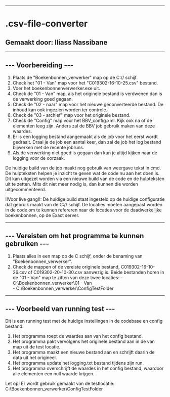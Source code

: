 ------------------------------------------------------------------------------------

# .csv-file-converter

Gemaakt door: Iliass Nassibane
-----------------------------------------------------------------------------------

-----------------------------------------------------------------------------------
--- Voorbereiding ---
-----------------------------------------------------------------------------------

1. Plaats de "Boekenbonnen_verwerker" map op de C:// schijf.
2. Check het "01 - Van" map voor het "C019302-16-10-25.csv" bestand.
3. Voer het boekenbonnenverwerker.exe uit.
4. Check de "01 - Van" map, als het originele bestand is verdwenen dan is de verwerking goed gegaan.
5. Check de "02 - naar" map voor het nieuwe geconverteerde bestand. De inhoud kan ook ingezien worden ter controle. 
6. Check de "03 - archief" map voor het originele bestand.
7. Check de "Config" map voor het BBV_config.xml. Kijk ook na of de elementen leeg zijn. Anders zal de BBV job 
gebruik maken van deze waardes.
8. Er is een logging bestand aangemaakt als de job voor het eerst wordt gedraait. Draai je de 
job een aantal keer, dan zal de job het log bestand bijwerken met de recente jobruns.
9. Als de verwerking niet goed is gegaan dan kun je altijd kijken naar de logging voor de oorzaak.

De huidige build van de job maakt nog gebruik van weergave tekst in cmd. De hulpteksten helpen je inzicht te geven wat 
de code nu aan het doen is. Dit kan uitgezet worden via een nieuwe build van de code en de hulpteksten uit te zetten.
Mits dit niet meer nodig is, dan kunnen die worden uitgecommenteerd. 

!!Voor live gang!!:
De huidige build staat ingesteld op de huidige configuratie dat gebruik maakt van de C:// schijf. De locaties moeten aangepast worden 
in de code om te kunnen refereren naar de locaties voor de daadwerkelijke boekenbonnen, op de Exact server.

-----------------------------------------------------------------------------------
--- Vereisten om het programma te kunnen gebruiken ---
-----------------------------------------------------------------------------------

1. Plaats alles in een map op de C schijf, onder de benaming van "Boekenbonnen_verwerker".
2. Check de mappen of de vereiste originele bestand, C019302-16-10-26.csv of C019302-20-10-30.csv aanwezig is. Beide
bestanden horen in de "01 - Van" map te zitten van deze twee locaties:
		-	C:\Boekenbonnen_verwerker\01 - Van\
		-	C:\Boekenbonnen_verwerker\ConfigTestFolder

-----------------------------------------------------------------------------------
--- Voorbeeld van running test ---
-----------------------------------------------------------------------------------

Dit is een running test met de huidige instellingen in de codebase en config bestand:

1. Het programma roept de waardes aan van het config bestand.
2. Het programma pakt vervolgens het originele bestand aan in de van map uit de test locatie.
3. Het programma maakt een nieuwe bestand aan en schrijft daarin de data uit het origineel.
4. Het programma update het logging.txt bestand tijdens zijn run.
5. Het programma overschrijft de waardes in het config bestand, waardoor alle elementen een
null waarde krijgen.

Let op! Er wordt gebruik gemaakt van de testlocatie: C:\Boekenbonnen_verwerker\ConfigTestFolder
